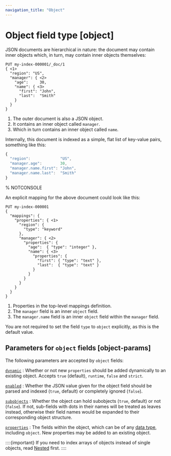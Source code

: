 ```yaml
---
navigation_title: "Object"
---
```


# Object field type [object]


JSON documents are hierarchical in nature: the document may contain inner objects which, in turn, may contain inner objects themselves:

```console
PUT my-index-000001/_doc/1
{ <1>
  "region": "US",
  "manager": { <2>
    "age":     30,
    "name": { <3>
      "first": "John",
      "last":  "Smith"
    }
  }
}
```

1. The outer document is also a JSON object.
2. It contains an inner object called `manager`.
3. Which in turn contains an inner object called `name`.


Internally, this document is indexed as a simple, flat list of key-value pairs, something like this:

```js
{
  "region":             "US",
  "manager.age":        30,
  "manager.name.first": "John",
  "manager.name.last":  "Smith"
}
```

%  NOTCONSOLE

An explicit mapping for the above document could look like this:

```console
PUT my-index-000001
{
  "mappings": {
    "properties": { <1>
      "region": {
        "type": "keyword"
      },
      "manager": { <2>
        "properties": {
          "age":  { "type": "integer" },
          "name": { <3>
            "properties": {
              "first": { "type": "text" },
              "last":  { "type": "text" }
            }
          }
        }
      }
    }
  }
}
```

1. Properties in the top-level mappings definition.
2. The `manager` field is an inner `object` field.
3. The `manager.name` field is an inner `object` field within the `manager` field.


You are not required to set the field `type` to `object` explicitly, as this is the default value.

## Parameters for `object` fields [object-params]

The following parameters are accepted by `object` fields:

[`dynamic`](dynamic.md)
:   Whether or not new `properties` should be added dynamically to an existing object. Accepts `true` (default), `runtime`, `false` and `strict`.

[`enabled`](enabled.md)
:   Whether the JSON value given for the object field should be parsed and indexed (`true`, default) or completely ignored (`false`).

[`subobjects`](subobjects.md)
:   Whether the object can hold subobjects (`true`, default) or not (`false`). If not, sub-fields with dots in their names will be treated as leaves instead, otherwise their field names would be expanded to their corresponding object structure.

[`properties`](properties.md)
:   The fields within the object, which can be of any [data type](mapping-types.md), including `object`. New properties may be added to an existing object.

::::{important} 
If you need to index arrays of objects instead of single objects, read [Nested](nested.md) first.
::::



